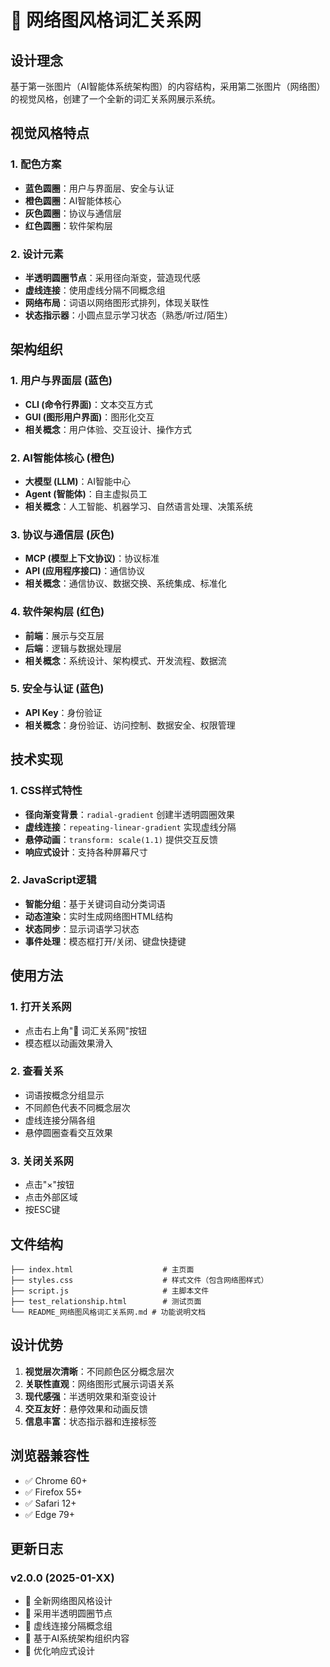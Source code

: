 # 🔗 网络图风格词汇关系网

## 设计理念

基于第一张图片（AI智能体系统架构图）的内容结构，采用第二张图片（网络图）的视觉风格，创建了一个全新的词汇关系网展示系统。

## 视觉风格特点

### 1. 配色方案
- **蓝色圆圈**：用户与界面层、安全与认证
- **橙色圆圈**：AI智能体核心
- **灰色圆圈**：协议与通信层
- **红色圆圈**：软件架构层

### 2. 设计元素
- **半透明圆圈节点**：采用径向渐变，营造现代感
- **虚线连接**：使用虚线分隔不同概念组
- **网络布局**：词语以网络图形式排列，体现关联性
- **状态指示器**：小圆点显示学习状态（熟悉/听过/陌生）

## 架构组织

### 1. 用户与界面层 (蓝色)
- **CLI (命令行界面)**：文本交互方式
- **GUI (图形用户界面)**：图形化交互
- **相关概念**：用户体验、交互设计、操作方式

### 2. AI智能体核心 (橙色)
- **大模型 (LLM)**：AI智能中心
- **Agent (智能体)**：自主虚拟员工
- **相关概念**：人工智能、机器学习、自然语言处理、决策系统

### 3. 协议与通信层 (灰色)
- **MCP (模型上下文协议)**：协议标准
- **API (应用程序接口)**：通信协议
- **相关概念**：通信协议、数据交换、系统集成、标准化

### 4. 软件架构层 (红色)
- **前端**：展示与交互层
- **后端**：逻辑与数据处理层
- **相关概念**：系统设计、架构模式、开发流程、数据流

### 5. 安全与认证 (蓝色)
- **API Key**：身份验证
- **相关概念**：身份验证、访问控制、数据安全、权限管理

## 技术实现

### 1. CSS样式特性
- **径向渐变背景**：`radial-gradient` 创建半透明圆圈效果
- **虚线连接**：`repeating-linear-gradient` 实现虚线分隔
- **悬停动画**：`transform: scale(1.1)` 提供交互反馈
- **响应式设计**：支持各种屏幕尺寸

### 2. JavaScript逻辑
- **智能分组**：基于关键词自动分类词语
- **动态渲染**：实时生成网络图HTML结构
- **状态同步**：显示词语学习状态
- **事件处理**：模态框打开/关闭、键盘快捷键

## 使用方法

### 1. 打开关系网
- 点击右上角"🔗 词汇关系网"按钮
- 模态框以动画效果滑入

### 2. 查看关系
- 词语按概念分组显示
- 不同颜色代表不同概念层次
- 虚线连接分隔各组
- 悬停圆圈查看交互效果

### 3. 关闭关系网
- 点击"×"按钮
- 点击外部区域
- 按ESC键

## 文件结构

```
├── index.html                    # 主页面
├── styles.css                    # 样式文件（包含网络图样式）
├── script.js                     # 主脚本文件
├── test_relationship.html        # 测试页面
└── README_网络图风格词汇关系网.md # 功能说明文档
```

## 设计优势

1. **视觉层次清晰**：不同颜色区分概念层次
2. **关联性直观**：网络图形式展示词语关系
3. **现代感强**：半透明效果和渐变设计
4. **交互友好**：悬停效果和动画反馈
5. **信息丰富**：状态指示器和连接标签

## 浏览器兼容性

- ✅ Chrome 60+
- ✅ Firefox 55+
- ✅ Safari 12+
- ✅ Edge 79+

## 更新日志

### v2.0.0 (2025-01-XX)
- 🎨 全新网络图风格设计
- 🔵 采用半透明圆圈节点
- 🔗 虚线连接分隔概念组
- 🎯 基于AI系统架构组织内容
- 📱 优化响应式设计
